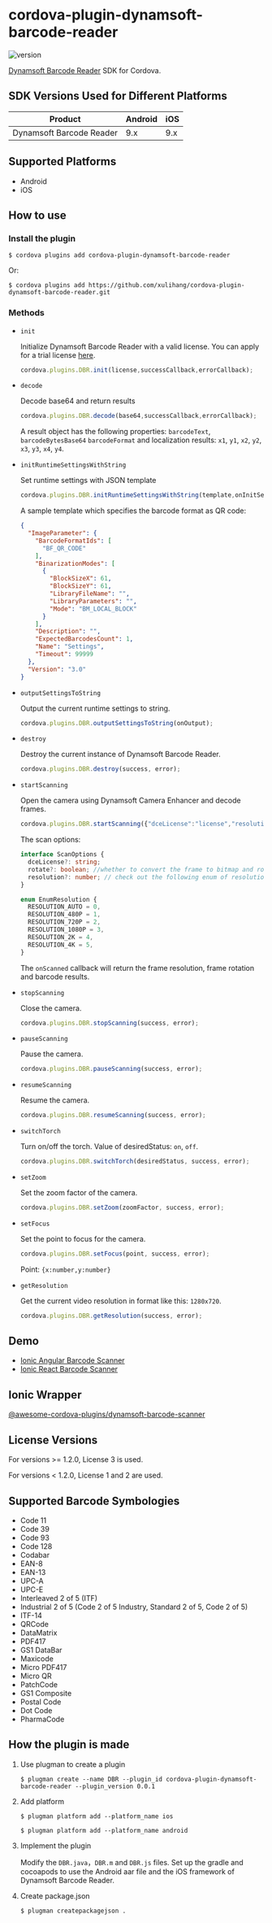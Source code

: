 # cordova-plugin-dynamsoft-barcode-reader

![version](https://img.shields.io/npm/v/cordova-plugin-dynamsoft-barcode-reader.svg)

[Dynamsoft Barcode Reader](https://www.dynamsoft.com/barcode-reader/overview/) SDK for Cordova.

## SDK Versions Used for Different Platforms

| Product      | Android |    iOS |
| ----------- | ----------- | -----------  |
| Dynamsoft Barcode Reader    | 9.x       | 9.x     |

## Supported Platforms

* Android
* iOS

## How to use

### Install the plugin

```
$ cordova plugins add cordova-plugin-dynamsoft-barcode-reader
```

Or:

```
$ cordova plugins add https://github.com/xulihang/cordova-plugin-dynamsoft-barcode-reader.git
```

### Methods

* `init`

    Initialize Dynamsoft Barcode Reader with a valid license. You can apply for a trial license [here](https://www.dynamsoft.com/customer/license/trialLicense/?product=dbr).
    
    ```js
    cordova.plugins.DBR.init(license,successCallback,errorCallback);
    ```

* `decode`

    Decode base64 and return results

    ```js
    cordova.plugins.DBR.decode(base64,successCallback,errorCallback);
    ```
    
    A result object has the following properties: `barcodeText`, `barcodeBytesBase64` `barcodeFormat` and localization results: `x1`, `y1`, `x2`, `y2`, `x3`, `y3`, `x4`, `y4`.
    
* `initRuntimeSettingsWithString`
    
    Set runtime settings with JSON template

    ```js
    cordova.plugins.DBR.initRuntimeSettingsWithString(template,onInitSettings);
    ```
    
    A sample template which specifies the barcode format as QR code:
    
    ```json
    {
      "ImageParameter": {
        "BarcodeFormatIds": [
          "BF_QR_CODE"
        ],
        "BinarizationModes": [
          {
            "BlockSizeX": 61,
            "BlockSizeY": 61,
            "LibraryFileName": "",
            "LibraryParameters": "",
            "Mode": "BM_LOCAL_BLOCK"
          }
        ],
        "Description": "",
        "ExpectedBarcodesCount": 1,
        "Name": "Settings",
        "Timeout": 99999
      },
      "Version": "3.0"
    }
    ```
    
* `outputSettingsToString`

    Output the current runtime settings to string.

    ```js
    cordova.plugins.DBR.outputSettingsToString(onOutput);
    ```
    
*  `destroy`

    Destroy the current instance of Dynamsoft Barcode Reader.

    ```js
    cordova.plugins.DBR.destroy(success, error);
    ```

*  `startScanning`

    Open the camera using Dynamsoft Camera Enhancer and decode frames. 

    ```js
    cordova.plugins.DBR.startScanning({"dceLicense":"license","resolution":2}, onScanned, error);
    ```
    
    The scan options:
    
    ```ts
    interface ScanOptions {
      dceLicense?: string;
      rotate?: boolean; //whether to convert the frame to bitmap and rotate it, false by default
      resolution?: number; // check out the following enum of resolution
    }
    
    enum EnumResolution {
      RESOLUTION_AUTO = 0,
      RESOLUTION_480P = 1,
      RESOLUTION_720P = 2,
      RESOLUTION_1080P = 3,
      RESOLUTION_2K = 4,
      RESOLUTION_4K = 5,
    }
    ```

    The `onScanned` callback will return the frame resolution, frame rotation and barcode results.

*  `stopScanning`

    Close the camera.

    ```js
    cordova.plugins.DBR.stopScanning(success, error);
    ```

*  `pauseScanning`

    Pause the camera.

    ```js
    cordova.plugins.DBR.pauseScanning(success, error);
    ```

*  `resumeScanning`

    Resume the camera.

    ```js
    cordova.plugins.DBR.resumeScanning(success, error);
    ```

*  `switchTorch`

    Turn on/off the torch. Value of desiredStatus: `on`, `off`.

    ```js
    cordova.plugins.DBR.switchTorch(desiredStatus, success, error);
    ```

*  `setZoom`

    Set the zoom factor of the camera.

    ```js
    cordova.plugins.DBR.setZoom(zoomFactor, success, error);
    ```
    
*  `setFocus`

    Set the point to focus for the camera.

    ```js
    cordova.plugins.DBR.setFocus(point, success, error);
    ```
    
    Point: `{x:number,y:number}`

*  `getResolution`

    Get the current video resolution in format like this: `1280x720`.

    ```js
    cordova.plugins.DBR.getResolution(success, error);
    ```

## Demo

* [Ionic Angular Barcode Scanner](https://github.com/xulihang/Ionic-Angular-Cordova-Barcode-Scanner)
* [Ionic React Barcode Scanner](https://github.com/xulihang/Ionic-React-Cordova-Barcode-Scanner)

## Ionic Wrapper

[@awesome-cordova-plugins/dynamsoft-barcode-scanner](https://danielsogl.gitbook.io/awesome-cordova-plugins/dynamsoft-barcode-scanner)

## License Versions

For versions >= 1.2.0, License 3 is used.

For versions < 1.2.0, License 1 and 2 are used.

## Supported Barcode Symbologies

* Code 11
* Code 39
* Code 93
* Code 128
* Codabar
* EAN-8
* EAN-13
* UPC-A
* UPC-E
* Interleaved 2 of 5 (ITF)
* Industrial 2 of 5 (Code 2 of 5 Industry, Standard 2 of 5, Code 2 of 5)
* ITF-14 
* QRCode
* DataMatrix
* PDF417
* GS1 DataBar
* Maxicode
* Micro PDF417
* Micro QR
* PatchCode
* GS1 Composite
* Postal Code
* Dot Code
* PharmaCode

## How the plugin is made

1. Use plugman to create a plugin

    ```
    $ plugman create --name DBR --plugin_id cordova-plugin-dynamsoft-barcode-reader --plugin_version 0.0.1
    ```

2. Add platform

    ```
    $ plugman platform add --platform_name ios
    ```
    
    ```
    $ plugman platform add --platform_name android
    ```

3. Implement the plugin

    Modify the `DBR.java`，`DBR.m` and `DBR.js` files. Set up the gradle and cocoapods to use the Android aar file and the iOS framework of Dynamsoft Barcode Reader.

4. Create package.json 

    ```
    $ plugman createpackagejson .
    ```
